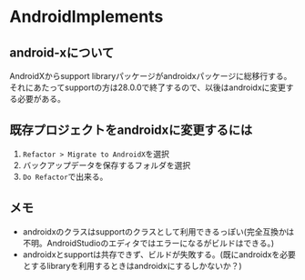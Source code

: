 # AndroidImplements

## android-xについて
AndroidXからsupport libraryパッケージがandroidxパッケージに総移行する。それにあたってsupportの方は28.0.0で終了するので、以後はandroidxに変更する必要がある。

## 既存プロジェクトをandroidxに変更するには
1. `Refactor > Migrate to AndroidX`を選択
2. バックアップデータを保存するフォルダを選択
3. `Do Refactor`で出来る。

## メモ

- androidxのクラスはsupportのクラスとして利用できるっぽい(完全互換かは不明。AndroidStudioのエディタではエラーになるがビルドはできる。)
- androidxとsupportは共存できず、ビルドが失敗する。(既にandroidxを必要とするlibraryを利用するときはandroidxにするしかないか？)

